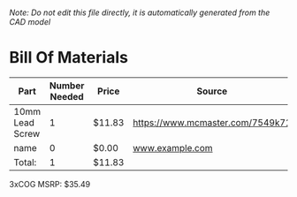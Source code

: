 ###### Note: Do not edit this file directly, it is automatically generated from the CAD model 
# Bill Of Materials 
 |Part|Number Needed|Price|Source| 
 |----|----------|-----|-----|
|10mm Lead Screw|1|$11.83|https://www.mcmaster.com/7549k71|
|name|0|$0.00|www.example.com|
|Total: |1|$11.83| |

 3xCOG MSRP: $35.49